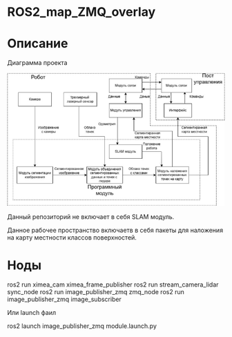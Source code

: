 # ROS2_map_ZMQ_overlay

# Описание 

Диаграмма проекта 

![Альтернативный текст](./images/diagramm.jpg)

Данный репозиторий не включает в себя SLAM модуль.

Данное рабочее пространство включаетв в себя пакеты для наложения на карту местности классов поверхностей.

# Ноды



 ros2 run ximea_cam ximea_frame_publisher
 ros2 run stream_camera_lidar sync_node
 ros2 run image_publisher_zmq zmq_node 
 ros2 run image_publisher_zmq image_subscriber
 
 Или launch фаил

 ros2 launch image_publisher_zmq module.launch.py
